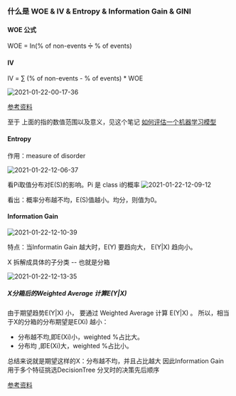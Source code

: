 ### 什么是 WOE & IV & Entropy & Information Gain & GINI

#### WOE 公式
WOE = In(% of non-events ➗ % of events)

#### IV
IV = ∑ (% of non-events - % of events) * WOE

![2021-01-22-00-17-36](http://img.no1token.com/2021-01-22-00-17-36.png)


[参考资料](https://www.listendata.com/2015/03/weight-of-evidence-woe-and-information.html)

至于 上面的指的数值范围以及意义，见这个笔记
[如何评估一个机器学习模型](https://www.evernote.com/l/ASrzNBLx2c5Bd6imLOzNppf-RH_5J7YzUNg)

#### Entropy
作用：measure of disorder

![2021-01-22-12-06-37](http://img.no1token.com/2021-01-22-12-06-37.png)

看Pi取值分布对E(S)的影响。Pi 是 class i的概率
![2021-01-22-12-09-12](http://img.no1token.com/2021-01-22-12-09-12.png)

看出：概率分布越不均，E(S)值越小。均分，则值为0。
#### Information Gain

![2021-01-22-12-10-39](http://img.no1token.com/2021-01-22-12-10-39.png)

特点：当Informatin Gain 越大时，E(Y) 要趋向大， E(Y|X) 趋向小。

X 拆解成具体的子分类 -- 也就是分箱

![2021-01-22-12-13-35](http://img.no1token.com/2021-01-22-12-13-35.png)
##### X分箱后的Weighted Average 计算E(Y|X)

由于期望趋势E(Y|X) 小， 要通过 Weighted Average 计算 E(Y|X) 。
 所以，相当于X的分箱的分布期望是E(Xi) 越小： 
 - 分布越不均,即E(Xi)小，weighted %占比大。
 - 分布均 ,即E(Xi)大，weighted %占比小。

 总结来说就是期望这样的X：分布越不均，并且占比越大 
因此Information Gain 用于多个特征挑选DecisionTree 分叉时的决策先后顺序

[参考资料](https://towardsdatascience.com/entropy-how-decision-trees-make-decisions-2946b9c18c8)

